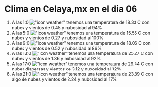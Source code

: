 # Clima en Celaya,mx en el dia 06

1. A las 1:0 !["icon weather"](http://openweathermap.org/img/w/04n.png) tenemos una temperatura de 18.33 C con nubes y  vientos de 0.45 y nubosidad al 94%
1. A las 5:0 !["icon weather"](http://openweathermap.org/img/w/04n.png) tenemos una temperatura de 15.56 C con nubes y  vientos de 0.27 y nubosidad al 100%
1. A las 9:0 !["icon weather"](http://openweathermap.org/img/w/04d.png) tenemos una temperatura de 18.06 C con nubes y  vientos de 0.52 y nubosidad al 86%
1. A las 13:0 !["icon weather"](http://openweathermap.org/img/w/04d.png) tenemos una temperatura de 25.27 C con nubes y  vientos de 1.36 y nubosidad al 92%
1. A las 17:0 !["icon weather"](http://openweathermap.org/img/w/03d.png) tenemos una temperatura de 29.44 C con nubes dispersas y  vientos de 3.12 y nubosidad al 32%
1. A las 21:0 !["icon weather"](http://openweathermap.org/img/w/02n.png) tenemos una temperatura de 23.89 C con algo de nubes y  vientos de 2.24 y nubosidad al 17%
